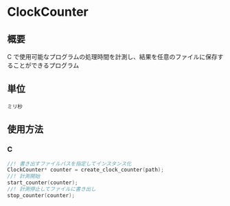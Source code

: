 # ClockCounter
## 概要
C で使用可能なプログラムの処理時間を計測し、結果を任意のファイルに保存することができるプログラム

## 単位
```
ミリ秒
```

## 使用方法
### C
``` C
//! 書き出すファイルパスを指定してインスタンス化
ClockCounter* counter = create_clock_counter(path);
//! 計測開始
start_counter(counter);
//! 計測停止してファイルに書き出し
stop_counter(counter);
```

